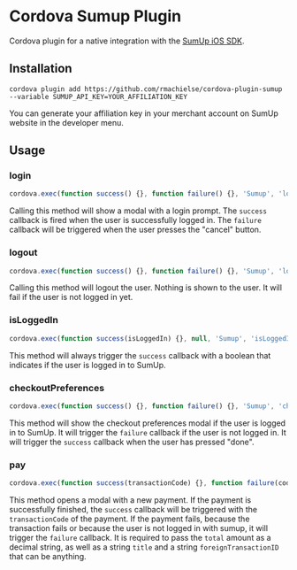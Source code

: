 # Cordova Sumup Plugin

Cordova plugin for a native integration with the [SumUp iOS SDK](https://github.com/sumup/sumup-ios-sdk).

## Installation

```
cordova plugin add https://github.com/rmachielse/cordova-plugin-sumup --variable SUMUP_API_KEY=YOUR_AFFILIATION_KEY
```

You can generate your affiliation key in your merchant account on SumUp website in the developer menu.

## Usage

### login

```javascript
cordova.exec(function success() {}, function failure() {}, 'Sumup', 'login');
```

Calling this method will show a modal with a login prompt.
The `success` callback is fired when the user is successfully logged in.
The `failure` callback will be triggered when the user presses the "cancel" button.

### logout

```javascript
cordova.exec(function success() {}, function failure() {}, 'Sumup', 'logout');
```

Calling this method will logout the user. Nothing is shown to the user. It will fail if the user is not logged in yet.

### isLoggedIn

```javascript
cordova.exec(function success(isLoggedIn) {}, null, 'Sumup', 'isLoggedIn');
```

This method will always trigger the `success` callback with a boolean that indicates if the user is logged in to SumUp.

### checkoutPreferences

```javascript
cordova.exec(function success() {}, function failure() {}, 'Sumup', 'checkoutPreferences');
```

This method will show the checkout preferences modal if the user is logged in to SumUp. It will trigger the `failure` callback if the user is not logged in. It will trigger the `success` callback when the user has pressed "done".

### pay

```javascript
cordova.exec(function success(transactionCode) {}, function failure(code) {}, 'Sumup', 'pay', [total, title, foreignTransactionID]);
```

This method opens a modal with a new payment. If the payment is successfully finished, the `success` callback will be triggered with the `transactionCode` of the payment. If the payment fails, because the transaction fails or because the user is not logged in with sumup, it will trigger the `failure` callback. It is required to pass the `total` amount as a decimal string, as well as a string `title` and a string `foreignTransactionID` that can be anything.
